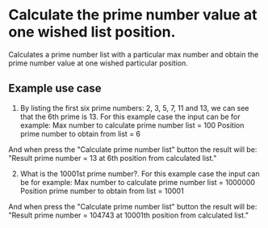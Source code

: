 # Calculate the prime number value at one wished list position.

Calculates a prime number list with a particular max number and obtain the prime number value at one wished particular position.

## Example use case

1. By listing the first six prime numbers: 2, 3, 5, 7, 11 and 13, we can see that the 6th prime is 13. For this example case the input can be for example:
  Max number to calculate prime number list = 100
  Position prime number to obtain from list = 6

  And when press the "Calculate prime number list" button the result will be:
  "Result prime number = 13 at 6th position from calculated list."

2. What is the 10001st prime number?. For this example case the input can be for example:
  Max number to calculate prime number list = 1000000
  Position prime number to obtain from list = 10001

  And when press the "Calculate prime number list" button the result will be:
  "Result prime number = 104743 at 10001th position from calculated list."

